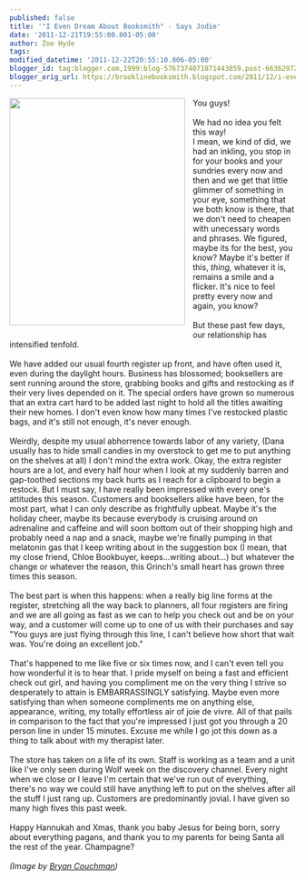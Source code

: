 ```yaml
---
published: false
title: '"I Even Dream About Booksmith" - Says Jodie'
date: '2011-12-21T19:55:00.001-05:00'
author: Zoe Hyde
tags: 
modified_datetime: '2011-12-22T20:55:10.806-05:00'
blogger_id: tag:blogger.com,1999:blog-5767374071871443859.post-6636297275936261278
blogger_orig_url: https://brooklinebooksmith.blogspot.com/2011/12/i-even-dream-about-booksmith-says-jodie.html
---
```


<div class="separator" style="clear: both; text-align: center;"><a href="https://payload9.cargocollective.com/1/1/61768/2482870/cheer-03.jpg" imageanchor="1" style="clear: left; float: left; margin-bottom: 1em; margin-right: 1em;"><img border="0" height="400" src="https://payload9.cargocollective.com/1/1/61768/2482870/cheer-03.jpg" width="309" /></a></div>You guys! <br /><br />We had no idea you felt this way! <br />I mean, we kind of did, we had an inkling, you stop in for your books and your sundries every now and then and we get that little glimmer of something in your eye, something that we both know is there, that we don't need to cheapen with unecessary words and phrases. We figured, maybe its for the best, you know? Maybe it's better if this, <em>thing, </em>whatever it is, remains a smile and a flicker. It's nice to feel pretty every now and again, you know? <br /><br />But these past few days, our relationship has intensified tenfold. <br /><br />We have added our usual fourth register up front, and have often used it, even during the daylight hours. Business has&nbsp;blossomed; booksellers are sent running around the store, grabbing books and gifts and restocking as if their very lives depended on it. The special orders have grown so numerous that an extra cart hard to be added last night to hold all the titles awaiting their new homes. I don't even know how many times I've restocked plastic bags, and it's still not enough, it's never enough. <br /><br />Weirdly, despite my usual abhorrence towards labor of any variety, (Dana usually has to hide small candies in my overstock to get me to put anything on the shelves at all) I don't mind the extra work. Okay, the extra register hours are a lot, and every half hour when I look at my suddenly barren and gap-toothed sections my back hurts as I reach for a clipboard to begin a restock. But&nbsp;I must say,&nbsp;I have really been impressed with every one's attitudes this season. Customers and booksellers alike have been, for the most part, what I can only describe as frightfully upbeat. Maybe it's the holiday cheer, maybe its because everybody is cruising around on adrenaline and caffeine and will soon bottom out of their shopping high and probably need a nap and a snack, maybe we're finally pumping in that melatonin gas that I keep writing about in the suggestion box (I mean, that my close friend, Chloe Bookbuyer, keeps...writing about...) but whatever the change or whatever the reason, this Grinch's small heart has grown three times this season.<br /><br />The best part is when this happens: when a really big line forms at the register, stretching all the way back to planners, all four registers are firing and we are all going as fast as we can to help you check out and be on your way, and a customer will come up to one of us with their purchases and say "You guys are just flying through this line, I can't believe how short that wait was. You're doing an excellent job." <br /><br />That's happened to me like five or six times now, and I can't even tell you how wonderful it is to hear that. I pride myself on being a fast and efficient check out girl, and having you compliment me on the very thing I strive so desperately to attain is EMBARRASSINGLY satisfying. Maybe even more satisfying than when someone compliments me on anything else, appearance, writing, my totally effortless air of joie de vivre. All of that pails in comparison to the fact that you're impressed I just got you through a 20 person line in under 15 minutes. Excuse me while I go jot this down as a thing to talk about with my therapist later. <br /><br />The store has taken on a life of its own. Staff is working as a team and a unit like I've only seen during Wolf week on the discovery channel. Every night when we close or I leave I'm certain that we've run out of everything, there's no way we could still have anything left to put on the shelves after all the stuff I just rang up. Customers are predominantly jovial. I have given so many high fives this past week. <br /><br />Happy Hannukah and Xmas, thank you baby Jesus for being born, sorry about everything pagans, and thank you to my parents for being Santa all the rest of the year. Champagne?<br /><br /><em>(Image by </em><a href="https://cargocollective.com/bryancouchman#2482870/HOLIDAY-CARD"><em>Bryan Couchman</em></a><em>)</em>